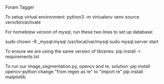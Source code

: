 Foram Tagger

To setup virtual environment:
python3 -m virtualenv venv
source venv/bin/activate

For homebrew version of mysql, run these two lines to set up database:

sudo chown -R _mysql:mysql /usr/local/var/mysql
sudo mysql.server start

To ensure we are using the same version of libraries:
pip install -r requirements.txt

To run our image_segmentation.py, opencv and re, solution:
pip install opencv-python
change "from regex as re" to "import re"
pip install matplotlib
